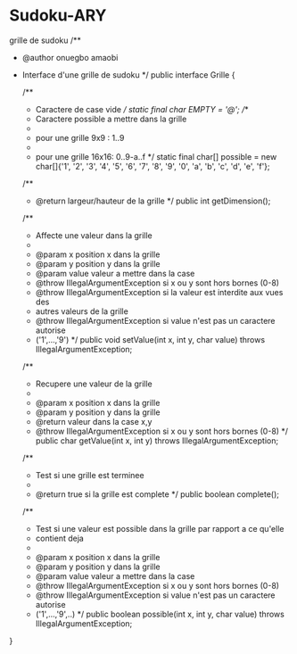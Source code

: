 # Sudoku-ARY
grille de sudoku
/**
 * @author onuegbo amaobi
 * Interface d'une grille de sudoku
 */
public interface Grille {

    /**
     * Caractere de case vide
     */
    static final char EMPTY = '@';
    /**
     * Caractere possible a mettre dans la grille
     *
     * pour une grille 9x9 : 1..9
     *
     * pour une grille 16x16: 0..9-a..f
     */
    static final char[] possible = new char[]{'1', '2', '3', '4', '5', '6',
        '7', '8', '9', '0', 'a', 'b', 'c', 'd', 'e', 'f'};

    /**
     * @return largeur/hauteur de la grille
     */
    public int getDimension();

    /**
     * Affecte une valeur dans la grille
     *
     * @param x position x dans la grille
     * @param y position y dans la grille
     * @param value valeur a mettre dans la case
     * @throw IllegalArgumentException si x ou y sont hors bornes (0-8)
     * @throw IllegalArgumentException si la valeur est interdite aux vues des
     * autres valeurs de la grille
     * @throw IllegalArgumentException si value n'est pas un caractere autorise
     * ('1',...,'9')
     */
    public void setValue(int x, int y, char value) throws IllegalArgumentException;

    /**
     * Recupere une valeur de la grille
     *
     * @param x position x dans la grille
     * @param y position y dans la grille
     * @return valeur dans la case x,y
     * @throw IllegalArgumentException si x ou y sont hors bornes (0-8)
     */
    public char getValue(int x, int y) throws IllegalArgumentException;

    /**
     * Test si une grille est terminee
     *
     * @return true si la grille est complete
     */
    public boolean complete();

    /**
     * Test si une valeur est possible dans la grille par rapport a ce qu'elle
     * contient deja
     *
     * @param x position x dans la grille
     * @param y position y dans la grille
     * @param value valeur a mettre dans la case
     * @throw IllegalArgumentException si x ou y sont hors bornes (0-8)
     * @throw IllegalArgumentException si value n'est pas un caractere autorise
     * ('1',...,'9',..)
     */
    public boolean possible(int x, int y, char value) throws IllegalArgumentException;

}
